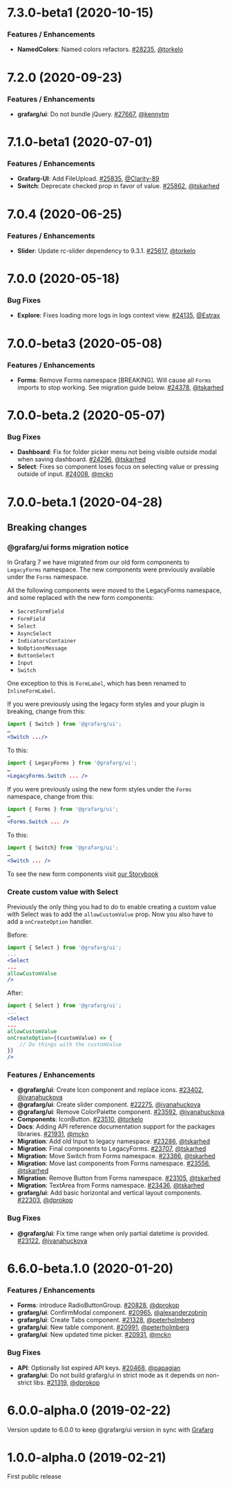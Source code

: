 # 7.3.0-beta1 (2020-10-15)

### Features / Enhancements
* **NamedColors**: Named colors refactors. [#28235](https://github.com/famarks/grafarg/pull/28235), [@torkelo](https://github.com/torkelo)

# 7.2.0 (2020-09-23)

### Features / Enhancements
- **grafarg/ui**: Do not bundle jQuery. [#27667](https://github.com/famarks/grafarg/pull/27667), [@kennytm](https://github.com/kennytm)

# 7.1.0-beta1 (2020-07-01)

### Features / Enhancements
- **Grafarg-UI**: Add FileUpload. [#25835](https://github.com/famarks/grafarg/pull/25835), [@Clarity-89](https://github.com/Clarity-89)
- **Switch**: Deprecate checked prop in favor of value. [#25862](https://github.com/famarks/grafarg/pull/25862), [@tskarhed](https://github.com/tskarhed)
  

# 7.0.4 (2020-06-25)

### Features / Enhancements
- **Slider**: Update rc-slider dependency to 9.3.1. [#25617](https://github.com/famarks/grafarg/pull/25617), [@torkelo](https://github.com/torkelo)

# 7.0.0 (2020-05-18)

### Bug Fixes

- **Explore**: Fixes loading more logs in logs context view. [#24135](https://github.com/famarks/grafarg/pull/24135), [@Estrax](https://github.com/Estrax)

# 7.0.0-beta3 (2020-05-08)

### Features / Enhancements

- **Forms**: Remove Forms namespace [BREAKING]. Will cause all `Forms` imports to stop working. See migration guide below. [#24378](https://github.com/famarks/grafarg/pull/24378), [@tskarhed](https://github.com/tskarhed)

# 7.0.0-beta.2 (2020-05-07)

### Bug Fixes

- **Dashboard**: Fix for folder picker menu not being visible outside modal when saving dashboard. [#24296](https://github.com/famarks/grafarg/pull/24296), [@tskarhed](https://github.com/tskarhed)
- **Select**: Fixes so component loses focus on selecting value or pressing outside of input. [#24008](https://github.com/famarks/grafarg/pull/24008), [@mckn](https://github.com/mckn)

# 7.0.0-beta.1 (2020-04-28)

## Breaking changes

### @grafarg/ui forms migration notice

In Grafarg 7 we have migrated from our old form components to `LegacyForms` namespace. The new components were previously available under the `Forms` namespace.

All the following components were moved to the LegacyForms namespace, and some replaced with the new form components:

- `SecretFormField`
- `FormField`
- `Select`
- `AsyncSelect`
- `IndicatorsContainer`
- `NoOptionsMessage`
- `ButtonSelect`
- `Input`
- `Switch`

One exception to this is `FormLabel`, which has been renamed to `InlineFormLabel`.

If you were previously using the legacy form styles and your plugin is breaking, change from this:

```jsx
import { Switch } from '@grafarg/ui';
…
<Switch .../>
```

To this:

```jsx
import { LegacyForms } from '@grafarg/ui';
…
<LegacyForms.Switch ... />
```

If you were previously using the new form styles under the `Forms` namespace, change from this:

```jsx
import { Forms } from '@grafarg/ui';
…
<Forms.Switch ... />
```

To this:

```jsx
import { Switch} from '@grafarg/ui';
…
<Switch ... />
```

To see the new form components visit [our Storybook](https://developers.grafarg.com/ui)

### Create custom value with Select

Previously the only thing you had to do to enable creating a custom value with Select was to add the `allowCustomValue` prop. Now you also have to add a `onCreateOption` handler.

Before:

```jsx
import { Select } from '@grafarg/ui';
...
<Select
...
allowCustomValue
/>

```

After:

```jsx
import { Select } from '@grafarg/ui';
...
<Select
...
allowCustomValue
onCreateOption={(customValue) => {
    // Do things with the customValue
}}
/>

```

### Features / Enhancements

- **@grafarg/ui**: Create Icon component and replace icons. [#23402](https://github.com/famarks/grafarg/pull/23402), [@ivanahuckova](https://github.com/ivanahuckova)
- **@grafarg/ui**: Create slider component. [#22275](https://github.com/famarks/grafarg/pull/22275), [@ivanahuckova](https://github.com/ivanahuckova)
- **@grafarg/ui**: Remove ColorPalette component. [#23592](https://github.com/famarks/grafarg/pull/23592), [@ivanahuckova](https://github.com/ivanahuckova)
- **Components**: IconButton. [#23510](https://github.com/famarks/grafarg/pull/23510), [@torkelo](https://github.com/torkelo)
- **Docs**: Adding API reference documentation support for the packages libraries. [#21931](https://github.com/famarks/grafarg/pull/21931), [@mckn](https://github.com/mckn)
- **Migration**: Add old Input to legacy namespace. [#23286](https://github.com/famarks/grafarg/pull/23286), [@tskarhed](https://github.com/tskarhed)
- **Migration**: Final components to LegacyForms. [#23707](https://github.com/famarks/grafarg/pull/23707), [@tskarhed](https://github.com/tskarhed)
- **Migration**: Move Switch from Forms namespace. [#23386](https://github.com/famarks/grafarg/pull/23386), [@tskarhed](https://github.com/tskarhed)
- **Migration**: Move last components from Forms namespace. [#23556](https://github.com/famarks/grafarg/pull/23556), [@tskarhed](https://github.com/tskarhed)
- **Migration**: Remove Button from Forms namespace. [#23105](https://github.com/famarks/grafarg/pull/23105), [@tskarhed](https://github.com/tskarhed)
- **Migration**: TextArea from Forms namespace. [#23436](https://github.com/famarks/grafarg/pull/23436), [@tskarhed](https://github.com/tskarhed)
- **grafarg/ui**: Add basic horizontal and vertical layout components. [#22303](https://github.com/famarks/grafarg/pull/22303), [@dprokop](https://github.com/dprokop)

### Bug Fixes

- **@grafarg/ui**: Fix time range when only partial datetime is provided. [#23122](https://github.com/famarks/grafarg/pull/23122), [@ivanahuckova](https://github.com/ivanahuckova)

# 6.6.0-beta.1.0 (2020-01-20)

### Features / Enhancements

- **Forms**: introduce RadioButtonGroup. [#20828](https://github.com/famarks/grafarg/pull/20828), [@dprokop](https://github.com/dprokop)
- **grafarg/ui**: ConfirmModal component. [#20965](https://github.com/famarks/grafarg/pull/20965), [@alexanderzobnin](https://github.com/alexanderzobnin)
- **grafarg/ui**: Create Tabs component. [#21328](https://github.com/famarks/grafarg/pull/21328), [@peterholmberg](https://github.com/peterholmberg)
- **grafarg/ui**: New table component. [#20991](https://github.com/famarks/grafarg/pull/20991), [@peterholmberg](https://github.com/peterholmberg)
- **grafarg/ui**: New updated time picker. [#20931](https://github.com/famarks/grafarg/pull/20931), [@mckn](https://github.com/mckn)

### Bug Fixes

- **API**: Optionally list expired API keys. [#20468](https://github.com/famarks/grafarg/pull/20468), [@papagian](https://github.com/papagian)
- **grafarg/ui**: Do not build grafarg/ui in strict mode as it depends on non-strict libs. [#21319](https://github.com/famarks/grafarg/pull/21319), [@dprokop](https://github.com/dprokop)

# 6.0.0-alpha.0 (2019-02-22)

Version update to 6.0.0 to keep @grafarg/ui version in sync with [Grafarg](https://github.com/famarks/grafarg)

# 1.0.0-alpha.0 (2019-02-21)

First public release
